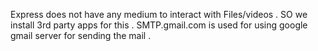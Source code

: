 Express does not have any medium to interact with Files/videos . SO we 
install 3rd  party apps for this . 
SMTP.gmail.com is used for using google gmail server for sending the mail .